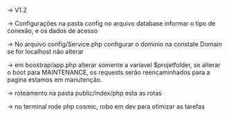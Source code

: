 -> V1.2

-> Configurações na pasta config no arquivo database informar o tipo de conexão, e os dados de acesso

-> No arquivo config/Service.php  configurar o dominio na constate Domain se for localhost não alterar

-> em boostrap/app.php alterar somente  a variavel $projetfolder, se alterar o boot para MAINTENANCE, 
   os requests serão reencaminhados para a pagina estamos em manutenção.
    
-> roteamento na pasta public/index/php esta as rotas 


-> no terminal rode php cosmic, robo em dev para otimizar as tarefas